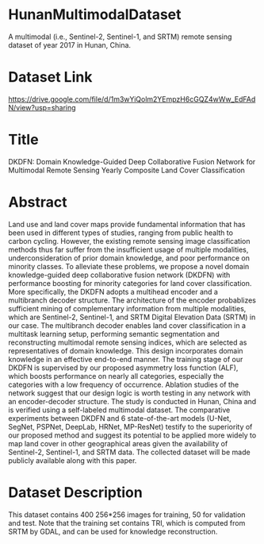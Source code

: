 # HunanMultimodalDataset
A multimodal (i.e., Sentinel-2, Sentinel-1, and SRTM) remote sensing dataset of year 2017 in Hunan, China.

# Dataset Link
https://drive.google.com/file/d/1m3wYiQolm2YEmpzH6cGQZ4wWw_EdFAdN/view?usp=sharing

# Title
DKDFN: Domain Knowledge-Guided Deep Collaborative Fusion Network for Multimodal Remote Sensing Yearly Composite Land Cover Classification

# Abstract
Land use and land cover maps provide fundamental information that has been used in different types of studies, ranging from public health to carbon cycling. However, the existing remote sensing image classification methods thus far suffer from the insufficient usage of multiple modalities, underconsideration of prior domain knowledge, and poor performance on minority classes. To alleviate these problems, we propose a novel domain knowledge-guided deep collaborative fusion network (DKDFN) with performance boosting for minority categories for land cover classification. More specifically, the DKDFN adopts a multihead encoder and a multibranch decoder structure. The architecture of the encoder probablizes sufficient mining of complementary information from multiple modalities, which are Sentinel-2, Sentinel-1, and SRTM Digital Elevation Data (SRTM) in our case. The multibranch decoder enables land cover classification in a multitask learning setup, performing semantic segmentation and reconstructing multimodal remote sensing indices, which are selected as representatives of domain knowledge. This design incorporates domain knowledge in an effective end-to-end manner. The training stage of our DKDFN is supervised by our proposed asymmetry loss function (ALF), which boosts performance on nearly all categories, especially the categories with a low frequency of occurrence. Ablation studies of the network suggest that our design logic is worth testing in any network with an encoder-decoder structure. The study is conducted in Hunan, China and is verified using a self-labeled multimodal dataset. The comparative experiments between DKDFN and 6 state-of-the-art models (U-Net, SegNet, PSPNet, DeepLab, HRNet, MP-ResNet) testify to the superiority of our proposed method and suggest its potential to be applied more widely to map land cover in other geographical areas given the availability of Sentinel-2, Sentinel-1, and SRTM data. The collected dataset will be made publicly available along with this paper.


# Dataset Description
This dataset contains 400 256*256 images for training, 50 for validation and test. Note that the training set contains TRI, which is computed from SRTM by GDAL, and can be used for knowledge reconstruction.
